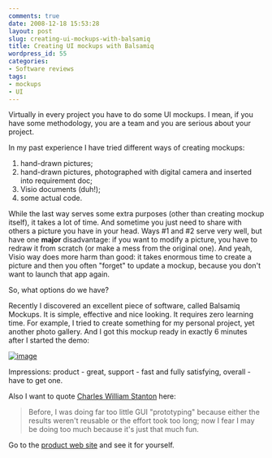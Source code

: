 ```yaml
---
comments: true
date: 2008-12-18 15:53:28
layout: post
slug: creating-ui-mockups-with-balsamiq
title: Creating UI mockups with Balsamiq
wordpress_id: 55
categories:
- Software reviews
tags:
- mockups
- UI
---
```


Virtually in every project you have to do some UI mockups. I mean, if you have some methodology, you are a team and you are serious about your project.

In my past experience I have tried different ways of creating mockups:

  1. hand-drawn pictures;  
  2. hand-drawn pictures, photographed with digital camera and inserted into requirement doc;  
  3. Visio documents (duh!);  
  4. some actual code. 

While the last way serves some extra purposes (other than creating mockup itself), it takes a lot of time. And sometime you just need to share with others a picture you have in your head. Ways #1 and #2 serve very well, but have one **major** disadvantage: if you want to modify a picture, you have to redraw it from scratch (or make a mess from the original one). And yeah, Visio way does more harm than good: it takes enormous time to create a picture and then you often "forget" to update a mockup, because you don't want to launch that app again. 

So, what options do we have?

Recently I discovered an excellent piece of software, called Balsamiq Mockups. It is simple, effective and nice looking. It requires zero learning time. For example, I tried to create something for my personal project, yet another photo gallery. And I got this mockup ready in exactly 6 minutes after I started the demo:

[![image](http://tech.tulentsev.com/images/uploads/2009/01/image-thumb5.png)](http://tech.tulentsev.com/images/uploads/2009/01/image5.png)

Impressions: product - great, support - fast and fully satisfying, overall - have to get one.

Also I want to quote [Charles William Stanton](http://www.facebook.com/s.php?k=100000080&id=1162968534) here:

> Before, I was doing far too little GUI "prototyping" because either the results weren't reusable or the effort took too long; now I fear I may be doing too much because it's just that much fun.

Go to the [product web site](http://www.balsamiq.com/products/mockups) and see it for yourself.
